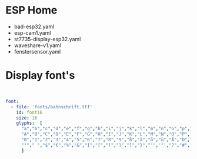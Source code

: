 # ESP Home

- bad-esp32.yaml
- esp-cam1.yaml
- st7735-display-esp32.yaml
- waveshare-v1.yaml
- fenstersensor.yaml

#  Display font's

```yml


font:
  - file: 'fonts/bahnschrift.ttf'
    id: font16
    size: 16
    glyphs:  [
      "a","b","c","d","e","f","g","h","i","j","k","l","m","n","o","p","q","r","s","t","u","v","w","x","y","z",
      "A","B","C","D","E","F","G","H","I","J","K","L","M","N","O","P","Q","R","S","T","U","V","W","X","Y","Z",
      "0","1","2","3","4","5","6","7","8","9","ß","ä","ö","ü","Ä","Ö","Ü",".",",","+","-","/","\","*","_","!",
      "°"," ","$","€","%","&","{","[","(",")","]","}","'",'"',"?","#","§","~","@","=","|","²","³","Ǽ","Ӕ","Ω"
      ]
```
